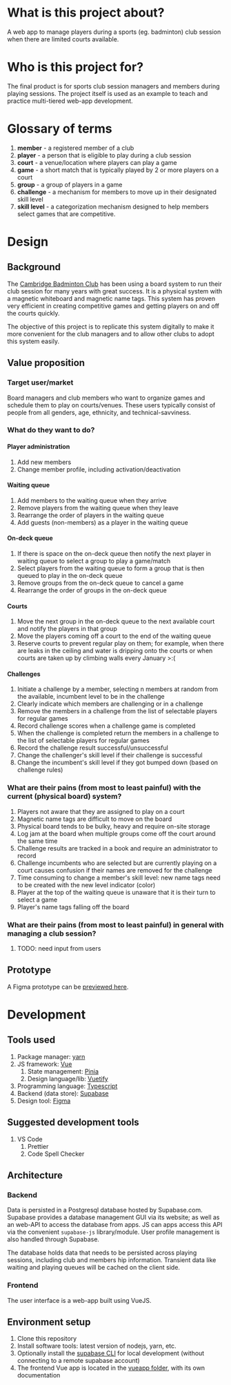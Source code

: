 # What is this project about?

A web app to manage players during a sports (eg. badminton) club session when there are limited courts available.

# Who is this project for?

The final product is for sports club session managers and members during playing sessions.
The project itself is used as an example to teach and practice multi-tiered web-app development.

# Glossary of terms

1. **member** - a registered member of a club
2. **player** - a person that is eligible to play during a club session
3. **court** - a venue/location where players can play a game
4. **game** - a short match that is typically played by 2 or more players on a court
5. **group** - a group of players in a game
6. **challenge** - a mechanism for members to move up in their designated skill level
7. **skill level** - a categorization mechanism designed to help members select games that are competitive.

# Design

## Background

The [Cambridge Badminton Club](https://www.cambridgebadmintonclub.com/) has been using a board system to run their club session for many years with great success. It is a physical system with a magnetic whiteboard and magnetic name tags. This system has proven very efficient in creating competitive games and getting players on and off the courts quickly.

The objective of this project is to replicate this system digitally to make it more convenient for the club managers and to allow other clubs to adopt this system easily.

## Value proposition

### Target user/market

Board managers and club members who want to organize games and schedule them to play on courts/venues. These users typically consist of people from all genders, age, ethnicity, and technical-savviness.

### What do they want to do?

#### Player administration

1. Add new members
2. Change member profile, including activation/deactivation

#### Waiting queue

1. Add members to the waiting queue when they arrive
2. Remove players from the waiting queue when they leave
3. Rearrange the order of players in the waiting queue
4. Add guests (non-members) as a player in the waiting queue

#### On-deck queue

1. If there is space on the on-deck queue then notify the next player in waiting queue to select a group to play a game/match
2. Select players from the waiting queue to form a group that is then queued to play in the on-deck queue
3. Remove groups from the on-deck queue to cancel a game
4. Rearrange the order of groups in the on-deck queue

#### Courts

1. Move the next group in the on-deck queue to the next available court and notify the players in that group
2. Move the players coming off a court to the end of the waiting queue
3. Reserve courts to prevent regular play on them; for example, when there are leaks in the ceiling and water is dripping onto the courts or when courts are taken up by climbing walls every January >:(

#### Challenges

1. Initiate a challenge by a member, selecting n members at random from the available, incumbent level to be in the challenge
2. Clearly indicate which members are challenging or in a challenge
3. Remove the members in a challenge from the list of selectable players for regular games
4. Record challenge scores when a challenge game is completed
5. When the challenge is completed return the members in a challenge to the list of selectable players for regular games
6. Record the challenge result successful/unsuccessful
7. Change the challenger's skill level if their challenge is successful
8. Change the incumbent's skill level if they got bumped down (based on challenge rules)

### What are their pains (from most to least painful) with the current (physical board) system?

1. Players not aware that they are assigned to play on a court
2. Magnetic name tags are difficult to move on the board
3. Physical board tends to be bulky, heavy and require on-site storage
4. Log jam at the board when multiple groups come off the court around the same time
5. Challenge results are tracked in a book and require an administrator to record
6. Challenge incumbents who are selected but are currently playing on a court causes confusion if their names are removed for the challenge
7. Time consuming to change a member's skill level: new name tags need to be created with the new level indicator (color)
8. Player at the top of the waiting queue is unaware that it is their turn to select a game
9. Player's name tags falling off the board

### What are their pains (from most to least painful) in general with managing a club session?

1. TODO: need input from users

## Prototype

A Figma prototype can be [previewed here](https://www.figma.com/proto/7aTbnXOGmHze0HC74rLDUp/cbc-board-system?node-id=6-747&t=JuGjN68fyMp0S5d4-1&scaling=min-zoom&page-id=1%3A419&starting-point-node-id=6%3A747).

# Development

## Tools used

1. Package manager: [yarn](https://yarnpkg.com)
2. JS framework: [Vue](https://vuejs.org)
   1. State management: [Pinia](pinia.vuejs.org)
   2. Design language/lib: [Vuetify](https://vuetifyjs.com)
3. Programming language: [Typescript](https://typescriptlang.org)
4. Backend (data store): [Supabase](https://supabase.com)
5. Design tool: [Figma](https://figma.com)

## Suggested development tools

1. VS Code
   1. Prettier
   2. Code Spell Checker

## Architecture

### Backend

Data is persisted in a Postgresql database hosted by Supabase.com. Supabase provides a database management GUI via its website; as well as an web-API to access the database from apps. JS can apps access this API via the convenient `supabase-js` library/module. User profile management is also handled through Supabase.

The database holds data that needs to be persisted across playing sessions, including club and members hip information. Transient data like waiting and playing queues will be cached on the client side.

### Frontend

The user interface is a web-app built using VueJS.

## Environment setup

1. Clone this repository
2. Install software tools: latest version of nodejs, yarn, etc.
3. Optionally install the [supabase CLI](https://supabase.com/docs/guides/cli) for local development (without connecting to a remote supabase account)
4. The frontend Vue app is located in the [vueapp folder](./vueapp/), with its own documentation
